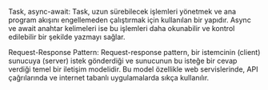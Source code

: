 Task, async-await:
Task, uzun sürebilecek işlemleri yönetmek ve ana program akışını engellemeden çalıştırmak için kullanılan bir yapıdır. Async ve await anahtar kelimeleri ise bu işlemleri daha okunabilir ve kontrol edilebilir bir şekilde yazmayı sağlar.

Request-Response Pattern:
Request-response pattern, bir istemcinin (client) sunucuya (server) istek gönderdiği ve sunucunun bu isteğe bir cevap verdiği temel bir iletişim modelidir. Bu model özellikle web servislerinde, API çağrılarında ve internet tabanlı uygulamalarda sıkça kullanılır.

